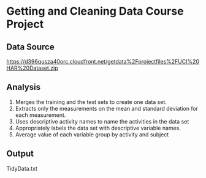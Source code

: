 # Getting and Cleaning Data Course Project

## Data Source
https://d396qusza40orc.cloudfront.net/getdata%2Fprojectfiles%2FUCI%20HAR%20Dataset.zip

## Analysis
1. Merges the training and the test sets to create one data set.
2. Extracts only the measurements on the mean and standard deviation for each measurement.
3. Uses descriptive activity names to name the activities in the data set
4. Appropriately labels the data set with descriptive variable names.
5. Average value of each variable group by activity and subject

## Output 
TidyData.txt
